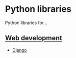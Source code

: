 # Python libraries

Python libraries for…

## [Web development](libraries/web_development/web_development.md)

- [Django](libraries/web_development/django.md)
